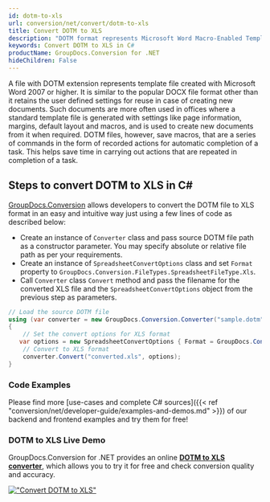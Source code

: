 ```yaml
---
id: dotm-to-xls
url: conversion/net/convert/dotm-to-xls
title: Convert DOTM to XLS
description: "DOTM format represents Microsoft Word Macro-Enabled Template with .dotm extension. Learn how to convert DOTM to XLS file programmatically in C# language using GroupDocs.Conversion for .NET library."
keywords: Convert DOTM to XLS in C#
productName: GroupDocs.Conversion for .NET
hideChildren: False
---
```


A file with DOTM extension represents template file created with Microsoft Word 2007 or higher. It is similar to the popular DOCX file format other than it retains the user defined settings for reuse in case of creating new documents. Such documents are more often used in offices where a standard template file is generated with settings like page information, margins, default layout and macros, and is used to create new documents from it when required. DOTM files, however, save macros, that are a series of commands in the form of recorded actions for automatic completion of a task. This helps save time in carrying out actions that are repeated in completion of a task.

## Steps to convert DOTM to XLS in C#

[GroupDocs.Conversion](https://products.groupdocs.com/conversion/net) allows developers to convert the DOTM file to XLS format in an easy and intuitive way just using a few lines of code as described below:

* Create an instance of `Converter` class and pass source DOTM file path as a constructor parameter. You may specify absolute or relative file path as per your requirements. 
* Create an instance of `SpreadsheetConvertOptions` class and set `Format` property to `GroupDocs.Conversion.FileTypes.SpreadsheetFileType.Xls`.
* Call `Converter` class `Convert` method and pass the filename for the converted XLS file and the `SpreadsheetConvertOptions` object from the previous step as parameters.

```csharp
// Load the source DOTM file
using (var converter = new GroupDocs.Conversion.Converter("sample.dotm"))
{
    // Set the convert options for XLS format
   var options = new SpreadsheetConvertOptions { Format = GroupDocs.Conversion.FileTypes.SpreadsheetFileType.Xls };
    // Convert to XLS format
    converter.Convert("converted.xls", options);
}
```

### Code Examples

Please find more [use-cases and complete C# sources]({{< ref "conversion/net/developer-guide/examples-and-demos.md" >}}) of our backend and frontend examples and try them for free!

### DOTM to XLS Live Demo

GroupDocs.Conversion for .NET provides an online [**DOTM to XLS converter**](https://products.groupdocs.app/conversion/dotm-to-xls), which allows you to try it for free and check conversion quality and accuracy.

[!["Convert DOTM to XLS"](conversion/net/images/convert-to-xls/convert-dotm-to-xls.png)](https://products.groupdocs.app/conversion/dotm-to-xls)
